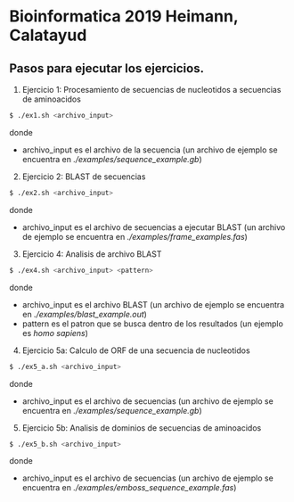 
# Bioinformatica 2019 Heimann, Calatayud

## Pasos para ejecutar los ejercicios.

1. Ejercicio 1: Procesamiento de secuencias de nucleotidos a secuencias de aminoacidos

```sh
$ ./ex1.sh <archivo_input>
```

donde
* archivo_input es el archivo de la secuencia (un archivo de ejemplo se encuentra en *./examples/sequence_example.gb*)

2. Ejercicio 2: BLAST de secuencias

```sh
$ ./ex2.sh <archivo_input>
```

donde
* archivo_input es el archivo de secuencias a ejecutar BLAST (un archivo de ejemplo se encuentra en *./examples/frame_examples.fas*)

3. Ejercicio 4: Analisis de archivo BLAST

```sh
$ ./ex4.sh <archivo_input> <pattern>
```

donde
* archivo_input es el archivo BLAST (un archivo de ejemplo se encuentra en *./examples/blast_example.out*)
* pattern es el patron que se busca dentro de los resultados (un ejemplo es *homo sapiens*)


4. Ejercicio 5a: Calculo de ORF de una secuencia de nucleotidos

```sh
$ ./ex5_a.sh <archivo_input>
```

donde
* archivo_input es el archivo de secuencias (un archivo de ejemplo se encuentra en *./examples/sequence_example.gb*)


5. Ejercicio 5b: Analisis de dominios de secuencias de aminoacidos
   
```sh
$ ./ex5_b.sh <archivo_input>
```
   
donde
* archivo_input es el archivo de secuencias (un archivo de ejemplo se encuentra en *./examples/emboss_sequence_example.fas*)